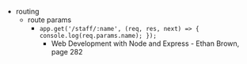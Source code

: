 - routing
  - route params
    - `app.get('/staff/:name', (req, res, next) => { console.log(req.params.name); });`
      - Web Development with Node and Express - Ethan Brown, page 282
